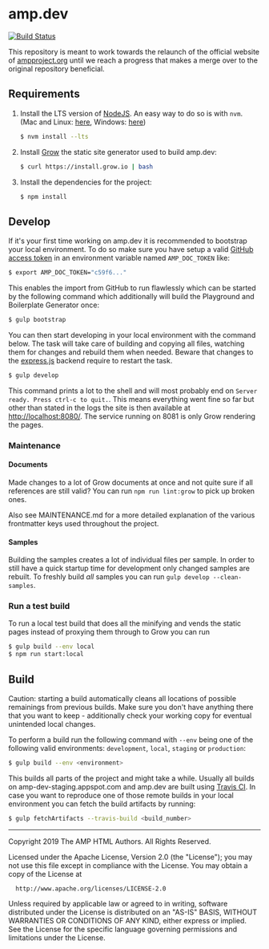 # amp.dev

[![Build Status](https://travis-ci.org/ampproject/docs.svg?branch=future)](https://travis-ci.org/ampproject/docs)

This repository is meant to work towards the relaunch of the official website
of [ampproject.org](https://www.ampproject.org/) until we reach a progress
that makes a merge over to the original repository beneficial.

## Requirements

1.  Install the LTS version of [NodeJS](https://nodejs.org). An easy way to do so is with `nvm`. (Mac and Linux: [here](https://github.com/creationix/nvm), Windows: [here](https://github.com/coreybutler/nvm-windows))
    ```sh
    $ nvm install --lts
    ```

1.  Install [Grow](http://grow.io) the static site generator used to build amp.dev:
    ```sh
    $ curl https://install.grow.io | bash
    ```

1.  Install the dependencies for the project:
    ```sh
    $ npm install
    ```

## Develop
If it's your first time working on amp.dev it is recommended to bootstrap your local environment. To do so make sure you have setup a valid [GitHub access token](https://github.com/settings/tokens) in an environment variable named `AMP_DOC_TOKEN` like:

```sh
$ export AMP_DOC_TOKEN="c59f6..."
```

This enables the import from GitHub to run flawlessly which can be started by the following command which additionally will build the Playground and Boilerplate Generator once:

```sh
$ gulp bootstrap
```

You can then start developing in your local environment with the command below. The task will take care of building and copying all files, watching them for changes and rebuild them when needed. Beware that changes to the [express.js](https://expressjs.com/) backend require to restart the task.

```sh
$ gulp develop
```

This command prints a lot to the shell and will most probably end on `Server ready. Press ctrl-c to quit.`. This means everything went fine so far but other than stated in the logs the site is then available at [http://localhost:8080/](http://localhost:8080/). The service running on 8081 is only Grow rendering the pages.

### Maintenance

#### Documents
Made changes to a lot of Grow documents at once and not quite sure if all references are still valid? You can run `npm run lint:grow` to pick up broken ones.

Also see MAINTENANCE.md for a more detailed explanation of the various frontmatter keys used throughout the project.

#### Samples
Building the samples creates a lot of individual files per sample. In order to still have a quick startup time for development only changed samples are rebuilt. To freshly build *all* samples you can run `gulp develop --clean-samples`.

### Run a test build
To run a local test build that does all the minifying and vends the static pages instead of
proxying them through to Grow you can run

```sh
$ gulp build --env local
$ npm run start:local
```

## Build
Caution: starting a build automatically cleans all locations of possible remainings from previous builds. Make sure you don't have anything there that you want to keep - additionally check your working copy for eventual unintended local changes.

To perform a build run the following command with `--env` being one of the following valid environments: `development`, `local`, `staging` or `production`:

```sh
$ gulp build --env <environment>
```

This builds all parts of the project and might take a while. Usually all builds on amp-dev-staging.appspot.com and amp.dev are built using [Travis CI](https://travis-ci.org/ampproject/docs). In case you want to reproduce one of those remote builds in your local environment you can fetch the build artifacts by running:

```sh
$ gulp fetchArtifacts --travis-build <build_number>
```

- - -

 Copyright 2019 The AMP HTML Authors. All Rights Reserved.

 Licensed under the Apache License, Version 2.0 (the "License");
 you may not use this file except in compliance with the License.
 You may obtain a copy of the License at

      http://www.apache.org/licenses/LICENSE-2.0

 Unless required by applicable law or agreed to in writing, software
 distributed under the License is distributed on an "AS-IS" BASIS,
 WITHOUT WARRANTIES OR CONDITIONS OF ANY KIND, either express or implied.
 See the License for the specific language governing permissions and
 limitations under the License.
